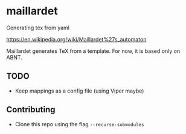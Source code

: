 # maillardet
Generating tex from yaml

https://en.wikipedia.org/wiki/Maillardet%27s_automaton

Maillardet generates TeX from a template. For now, it is based only on ABNT.

## TODO
- Keep mappings as a config file (using Viper maybe)

## Contributing
- Clone this repo using the flag `--recurse-submodules`